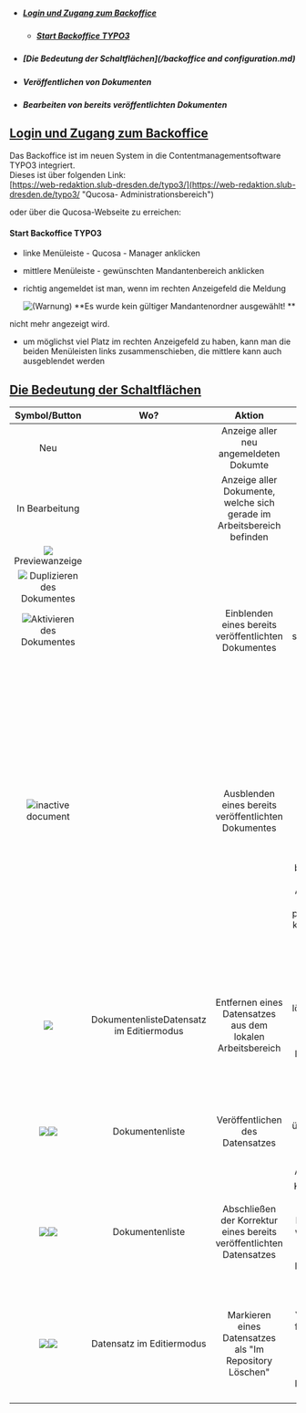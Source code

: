 * ##### [Login und Zugang zum Backoffice](#login-und-zugang-zum-backoffice)

  * ##### [Start Backoffice TYPO3](#start-backoffice-typo3)
* ##### [Die Bedeutung der Schaltflächen](/backoffice and configuration.md)
* ##### Veröffentlichen von Dokumenten
* ##### Bearbeiten von bereits veröffentlichten Dokumenten

## [Login und Zugang zum Backoffice](#login-und-zugang-zum-backoffice)

Das Backoffice ist im neuen System in die Contentmanagementsoftware TYPO3 integriert.  
Dieses ist über folgenden Link:  
[https://web-redaktion.slub-dresden.de/typo3/](https://web-redaktion.slub-dresden.de/typo3/ "Qucosa- Administrationsbereich")

oder über die Qucosa-Webseite zu erreichen:

#### Start Backoffice TYPO3

* linke Menüleiste - Qucosa - Manager anklicken
* mittlere Menüleiste - gewünschten Mandantenbereich anklicken
* richtig angemeldet ist man, wenn im rechten Anzeigefeld die Meldung

  ![](file:///C:/Users/hoericht/AppData/Local/Temp/msohtmlclip1/01/clip_image001.png "\(Warnung\)") **Es wurde kein gültiger Mandantenordner ausgewählt! **

nicht mehr angezeigt wird.

* um möglichst viel Platz im rechten Anzeigefeld zu haben, kann man die beiden Menüleisten links zusammenschieben, die mittlere kann auch ausgeblendet werden

## [Die Bedeutung der Schaltflächen](#die-bedeutung-der-schaltflächen)

| **Symbol/Button** | **Wo?** | **Aktion** |  |
| :---: | :---: | :---: | :---: |
| Neu |  | Anzeige aller neu angemeldeten Dokumte |  |
| In Bearbeitung |  | Anzeige aller Dokumente, welche sich gerade im Arbeitsbereich befinden |  |
| ![](file:///C:/Users/hoericht/AppData/Local/Temp/msohtmlclip1/01/clip_image001.png) Previewanzeige |  |  |  |
| ![](file:///C:/Users/hoericht/AppData/Local/Temp/msohtmlclip1/01/clip_image002.png) Duplizieren des Dokumentes |  |  |  |
| ![](file:///C:/Users/hoericht/AppData/Local/Temp/msohtmlclip1/01/clip_image003.png)Aktivieren des Dokumentes |  | Einblenden eines bereits veröffentlichten Dokumentes | ein zuvor inaktiv gesetztes Dokument soll wieder in die Suche integriert werden |
| ![](file:///C:/Users/hoericht/AppData/Local/Temp/msohtmlclip1/01/clip_image004.png)inactive document |  | Ausblenden eines bereits veröffentlichten Dokumentes | Dokument kann in der Suche nicht mehr gefunden werden, es erscheint nicht in der Landing-PageDokument ist im Frontend nicht mehr sichtbarInaktiv gesetzte Dokumente können im Arbeitsbereich gelöscht werden, es wird innerhalb des Repositories ein Schalter umgelegt. Dadurch hat man die Möglichkeit den Arbeitsbereich für bestimmte Dokumente zu leeren. \(Welcher Anwendungsfall in der Praxis ???? Noch prüfen !\) Das dokument könnte später wieder in den Arbeitsbereich geladen werden. ??? wie ? |
| ![](file:///C:/Users/hoericht/AppData/Local/Temp/msohtmlclip1/01/clip_image005.png) | DokumentenlisteDatensatz im Editiermodus | Entfernen eines Datensatzes aus dem lokalen Arbeitsbereich | Möglichkeit, einen Datensatz vor der Veröffentlichung zu löschenMöglichkeit, die Kopie eines Datensatzes, die zur Aktualisierung in den lokalen Arbeitsbereich geholt wurde, zu löschen |
| ![](file:///C:/Users/hoericht/AppData/Local/Temp/msohtmlclip1/01/clip_image006.png)![](file:///C:/Users/hoericht/AppData/Local/Temp/msohtmlclip1/01/clip_image007.png) | Dokumentenliste | Veröffentlichen des Datensatzes | Metadaten und Datei\(en\) werden ins Repository übertragenPräsentation über die Recherche erfolgtDokument wird nicht mehr im lokalen Arbeitsbereich gelistet |
| ![](file:///C:/Users/hoericht/AppData/Local/Temp/msohtmlclip1/01/clip_image008.png)![](file:///C:/Users/hoericht/AppData/Local/Temp/msohtmlclip1/01/clip_image009.png) | Dokumentenliste | Abschließen der Korrektur eines bereits veröffentlichten Datensatzes | Kopie des Datensatzes wurde im lokalen Arbeitsbereich bearbeitetKorrekturen werden ins Repository übertragenDokument wird nicht mehr im lokalen Arbeitsbereich gelistet |
| ![](file:///C:/Users/hoericht/AppData/Local/Temp/msohtmlclip1/01/clip_image010.png)![](file:///C:/Users/hoericht/AppData/Local/Temp/msohtmlclip1/01/clip_image011.png) | Datensatz im Editiermodus | Markieren eines Datensatzes als "Im Repository Löschen" | Schaltfläche steht nur für Datensätze zur Verfügung, die bereits freigeschaltet wurden, sich im Repository befinden und für die eine Kopie zur Aktualisierung in den lokalen Arbeitsbereich geholt wurde |



